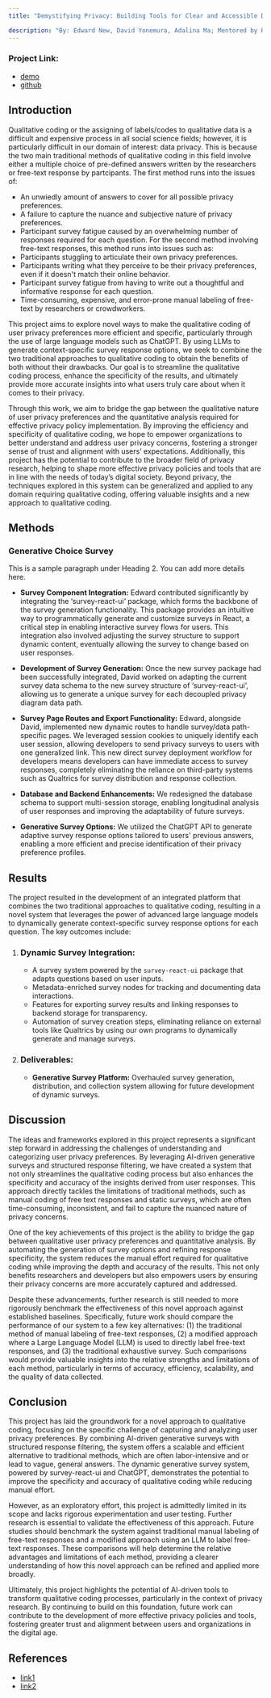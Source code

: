 ```yaml
---
title: "Demystifying Privacy: Building Tools for Clear and Accessible Data Security Practices"

description: "By: Edward New, David Yonemura, Adalina Ma; Mentored by Haojian Jin"
---
```


### Project Link:

-   [demo]()
-   [github](https://github.com/DataSmithLab/PrIDE-web/tree/survey)

## Introduction

Qualitative coding or the assigning of labels/codes to qualitative data is a difficult and expensive process in all social science fields; however, it is particularly difficult in our domain of interest: data privacy. This is because the two main traditional methods of qualitative coding in this field involve either a multiple choice of pre-defined answers written by the researchers or free-text response by partcipants. The first method runs into the issues of: 
- An unwiedly amount of answers to cover for all possible privacy preferences.
- A failure to capture the nuance and subjective nature of privacy preferences.
- Participant survey fatigue caused by an overwhelming number of responses required for each question.
For the second method involving free-text responses, this method runs into issues such as: 
- Participants stuggling to articulate their own privacy preferences. 
- Participants writing what they perceive to be their privacy preferences, even if it doesn't match their online behavior. 
- Participant survey fatigue from having to write out a thoughtful and informative response for each question. 
- Time-consuming, expensive, and error-prone manual labeling of free-text by researchers or crowdworkers. 

This project aims to explore novel ways to make the qualitative coding of user privacy preferences more efficient and specific, particularly through the use of large language models such as ChatGPT. By using LLMs to generate context-specific survey response options, we seek to combine the two traditional approaches to qualitative coding to obtain the benefits of both without their drawbacks. Our goal is to streamline the qualitative coding process, enhance the specificity of the results, and ultimately provide more accurate insights into what users truly care about when it comes to their privacy.

Through this work, we aim to bridge the gap between the qualitative nature of user privacy preferences and the quantitative analysis required for effective privacy policy implementation. By improving the efficiency and specificity of qualitative coding, we hope to empower organizations to better understand and address user privacy concerns, fostering a stronger sense of trust and alignment with users’ expectations. Additionally, this project has the potential to contribute to the broader field of privacy research, helping to shape more effective privacy policies and tools that are in line with the needs of today’s digital society. Beyond privacy, the techniques explored in this system can be generalized and applied to any domain requiring qualitative coding, offering valuable insights and a new approach to qualitative coding.

## Methods

### Generative Choice Survey

This is a sample paragraph under Heading 2. You can add more details here.

-   **Survey Component Integration:** Edward contributed significantly by integrating the ‘survey-react-ui‘ package, which forms the backbone of the survey generation functionality. This package provides an intuitive way to programmatically generate and customize surveys in React, a critical step in enabling interactive survey flows for users. This integration also involved adjusting the survey structure to support dynamic content, eventually allowing the survey to change based on user responses.

-   **Development of Survey Generation:** Once the new survey package had been successfully integrated, David worked on adapting the current survey data schema to the new survey structure of ‘survey-react-ui’, allowing us to generate a unique survey for each decoupled privacy diagram data path.

-   **Survey Page Routes and Export Functionality:** Edward, alongside David, implemented new dynamic routes to handle survey/data path-specific pages. We leveraged session cookies to uniquely identify each user session, allowing developers to send privacy surveys to users with one generalized link. This new direct survey deployment workflow for developers means developers can have immediate access to survey responses, completely eliminating the reliance on third-party systems such as Qualtrics for survey distribution and response collection.
-   **Database and Backend Enhancements:** We redesigned the database schema to support multi-session storage, enabling longitudinal analysis of user responses and improving the adaptability of future surveys.

-   **Generative Survey Options:** We utilized the ChatGPT API to generate adaptive survey response options tailored to users' previous answers, enabling a more efficient and precise identification of their privacy preference profiles.

## Results

The project resulted in the development of an integrated platform that combines the two traditional approaches to qualitative coding, resulting in a novel system that leverages the power of advanced large language models to dynamically generate context-specific survey response options for each question. The key outcomes include:

1. ### Dynamic Survey Integration:

    - A survey system powered by the `survey-react-ui` package that adapts questions based on user inputs.
    - Metadata-enriched survey nodes for tracking and documenting data interactions.
    - Features for exporting survey results and linking responses to backend storage for transparency.
    - Automation of survey creation steps, eliminating reliance on external tools like Qualtrics by using our own programs to dynamically generate and manage surveys.

2. ### Deliverables:

    - **Generative Survey Platform:** Overhauled survey generation, distribution, and collection system allowing for future development of dynamic surveys.

## Discussion

The ideas and frameworks explored in this project represents a significant step forward in addressing the challenges of understanding and categorizing user privacy preferences. By leveraging AI-driven generative surveys and structured response filtering, we have created a system that not only streamlines the qualitative coding process but also enhances the specificity and accuracy of the insights derived from user responses. This approach directly tackles the limitations of traditional methods, such as manual coding of free text responses and static surveys, which are often time-consuming, inconsistent, and fail to capture the nuanced nature of privacy concerns.

One of the key achievements of this project is the ability to bridge the gap between qualitative user privacy preferences and quantitative analysis. By automating the generation of survey options and refining response specificity, the system reduces the manual effort required for qualitative coding while improving the depth and accuracy of the results. This not only benefits researchers and developers but also empowers users by ensuring their privacy concerns are more accurately captured and addressed.

Despite these advancements, further research is still needed to more rigorously benchmark the effectiveness of this novel approach against established baselines. Specifically, future work should compare the performance of our system to a few key alternatives: (1) the traditional method of manual labeling of free-text responses, (2) a modified approach where a Large Language Model (LLM) is used to directly label free-text responses, and (3) the traditional exhaustive survey. Such comparisons would provide valuable insights into the relative strengths and limitations of each method, particularly in terms of accuracy, efficiency, scalability, and the quality of data collected.

## Conclusion

This project has laid the groundwork for a novel approach to qualitative coding, focusing on the specific challenge of capturing and analyzing user privacy preferences. By combining AI-driven generative surveys with structured response filtering, the system offers a scalable and efficient alternative to traditional methods, which are often labor-intensive and or lead to vague, general answers. The dynamic generative survey system, powered by survey-react-ui and ChatGPT, demonstrates the potential to improve the specificity and accuracy of qualitative coding while reducing manual effort.

However, as an exploratory effort, this project is admittedly limited in its scope and lacks rigorous experimentation and user testing. Further research is essential to validate the effectiveness of this approach. Future studies should benchmark the system against traditional manual labeling of free-text responses and a modified approach using an LLM to label free-text responses. These comparisons will help determine the relative advantages and limitations of each method, providing a clearer understanding of how this novel approach can be refined and applied more broadly.

Ultimately, this project highlights the potential of AI-driven tools to transform qualitative coding processes, particularly in the context of privacy research. By continuing to build on this foundation, future work can contribute to the development of more effective privacy policies and tools, fostering greater trust and alignment between users and organizations in the digital age.

## References

-   [link1]()
-   [link2]()

